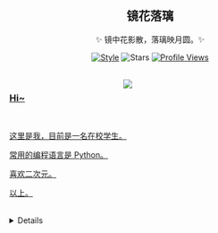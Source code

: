<div align="center">

## 镜花落璃
  
✨ 镜中花影散，落璃映月圆。✨ 

[![Style](https://img.shields.io/badge/Style-镜花落璃-8e48ff)](https://github.com/jhll1124)
![Stars](https://img.shields.io/github/stars/jhll1124?affiliations=OWNER%2CCOLLABORATOR&label=Stars)
[![Profile Views](https://komarev.com/ghpvc/?username=jhll1124&color=green)](https://github.com/jhll1124)


</div>

<br/>

<a href="https://github.com/jhll1124">
<img align="right" width="300px" src="https://avatars.githubusercontent.com/u/109937757?v=4" />

### Hi~

<br />

这里是我，目前是一名在校学生。

常用的编程语言是 Python。

喜欢二次元。

以上。

<br />

<details>
  <summary>查看更多</summary>
  <a href="https://github.com/jhll1124/jhll1124"><img src="https://github.com/jhll1124/metrics/raw/main/github-metrics.svg" alt="my GitHub details" width="100%" /></a>
</details>
